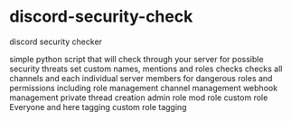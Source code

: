# discord-security-check
discord security checker

simple python script that will check through your server for possible security threats
set custom names, mentions and roles checks
checks all channels and each individual server members for dangerous roles and permissions
including
role management 
channel management
webhook management
private thread creation 
admin role
mod role
custom role
Everyone and here tagging
custom role tagging

